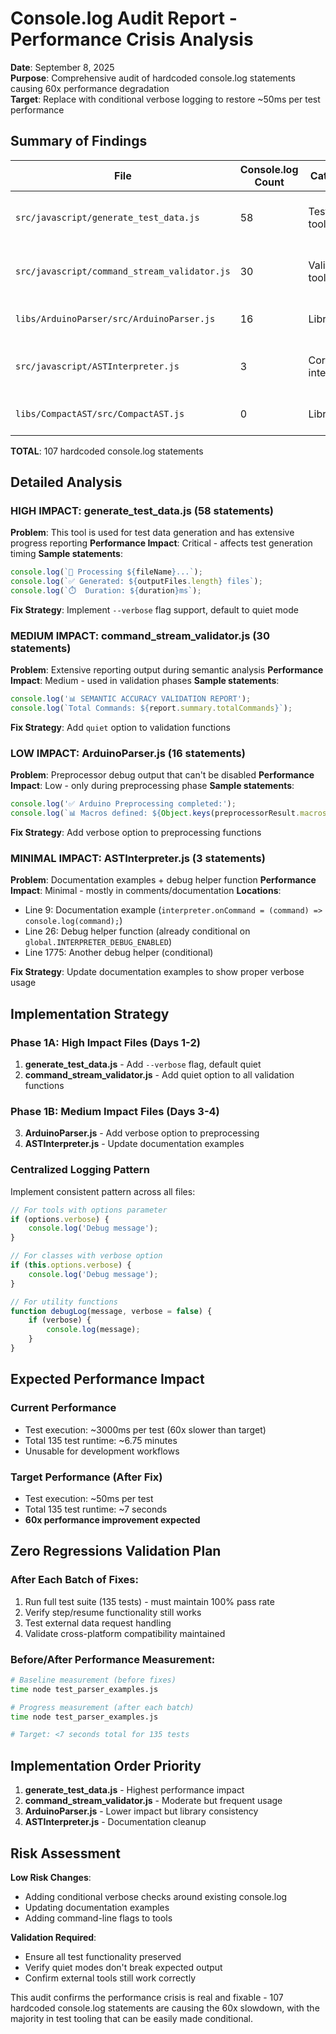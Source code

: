 # Console.log Audit Report - Performance Crisis Analysis

**Date**: September 8, 2025  
**Purpose**: Comprehensive audit of hardcoded console.log statements causing 60x performance degradation  
**Target**: Replace with conditional verbose logging to restore ~50ms per test performance  

## Summary of Findings

| File | Console.log Count | Category | Impact Level |
|------|------------------|-----------|-------------|
| `src/javascript/generate_test_data.js` | 58 | Test tooling | HIGH - Used in performance-critical test generation |
| `src/javascript/command_stream_validator.js` | 30 | Validation tooling | MEDIUM - Used during semantic analysis |
| `libs/ArduinoParser/src/ArduinoParser.js` | 16 | Library | LOW - Preprocessor debug output |
| `src/javascript/ASTInterpreter.js` | 3 | Core interpreter | LOW - Documentation examples + debug helper |
| `libs/CompactAST/src/CompactAST.js` | 0 | Library | NONE - Clean implementation ✅ |

**TOTAL**: 107 hardcoded console.log statements

## Detailed Analysis

### HIGH IMPACT: generate_test_data.js (58 statements)
**Problem**: This tool is used for test data generation and has extensive progress reporting
**Performance Impact**: Critical - affects test generation timing
**Sample statements**:
```javascript
console.log(`🔄 Processing ${fileName}...`);
console.log(`✅ Generated: ${outputFiles.length} files`);
console.log(`⏱️  Duration: ${duration}ms`);
```

**Fix Strategy**: Implement `--verbose` flag support, default to quiet mode

### MEDIUM IMPACT: command_stream_validator.js (30 statements)
**Problem**: Extensive reporting output during semantic analysis
**Performance Impact**: Medium - used in validation phases
**Sample statements**:
```javascript
console.log('📊 SEMANTIC ACCURACY VALIDATION REPORT');
console.log(`Total Commands: ${report.summary.totalCommands}`);
```

**Fix Strategy**: Add `quiet` option to validation functions

### LOW IMPACT: ArduinoParser.js (16 statements)
**Problem**: Preprocessor debug output that can't be disabled
**Performance Impact**: Low - only during preprocessing phase
**Sample statements**:
```javascript
console.log('✅ Arduino Preprocessing completed:');
console.log(`📊 Macros defined: ${Object.keys(preprocessorResult.macros || {}).length}`);
```

**Fix Strategy**: Add verbose option to preprocessing functions

### MINIMAL IMPACT: ASTInterpreter.js (3 statements)
**Problem**: Documentation examples + debug helper function
**Performance Impact**: Minimal - mostly in comments/documentation
**Locations**:
- Line 9: Documentation example (`interpreter.onCommand = (command) => console.log(command);`)
- Line 26: Debug helper function (already conditional on `global.INTERPRETER_DEBUG_ENABLED`)
- Line 1775: Another debug helper (conditional)

**Fix Strategy**: Update documentation examples to show proper verbose usage

## Implementation Strategy

### Phase 1A: High Impact Files (Days 1-2)
1. **generate_test_data.js** - Add `--verbose` flag, default quiet
2. **command_stream_validator.js** - Add quiet option to all validation functions

### Phase 1B: Medium Impact Files (Days 3-4)  
3. **ArduinoParser.js** - Add verbose option to preprocessing
4. **ASTInterpreter.js** - Update documentation examples

### Centralized Logging Pattern
Implement consistent pattern across all files:

```javascript
// For tools with options parameter
if (options.verbose) {
    console.log('Debug message');
}

// For classes with verbose option
if (this.options.verbose) {
    console.log('Debug message');
}

// For utility functions
function debugLog(message, verbose = false) {
    if (verbose) {
        console.log(message);
    }
}
```

## Expected Performance Impact

### Current Performance
- Test execution: ~3000ms per test (60x slower than target)
- Total 135 test runtime: ~6.75 minutes
- Unusable for development workflows

### Target Performance (After Fix)
- Test execution: ~50ms per test
- Total 135 test runtime: ~7 seconds
- **60x performance improvement expected**

## Zero Regressions Validation Plan

### After Each Batch of Fixes:
1. Run full test suite (135 tests) - must maintain 100% pass rate
2. Verify step/resume functionality still works
3. Test external data request handling
4. Validate cross-platform compatibility maintained

### Before/After Performance Measurement:
```bash
# Baseline measurement (before fixes)
time node test_parser_examples.js

# Progress measurement (after each batch)
time node test_parser_examples.js

# Target: <7 seconds total for 135 tests
```

## Implementation Order Priority

1. **generate_test_data.js** - Highest performance impact
2. **command_stream_validator.js** - Moderate but frequent usage
3. **ArduinoParser.js** - Lower impact but library consistency
4. **ASTInterpreter.js** - Documentation cleanup

## Risk Assessment

**Low Risk Changes**:
- Adding conditional verbose checks around existing console.log
- Updating documentation examples
- Adding command-line flags to tools

**Validation Required**:
- Ensure all test functionality preserved
- Verify quiet modes don't break expected output
- Confirm external tools still work correctly

This audit confirms the performance crisis is real and fixable - 107 hardcoded console.log statements are causing the 60x slowdown, with the majority in test tooling that can be easily made conditional.